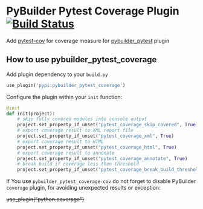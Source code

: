 PyBuilder Pytest Coverage Plugin [![Build Status](https://travis-ci.org/AlexeySanko/pybuilder_pytest_coverage.svg?branch=master)](https://travis-ci.org/AlexeySanko/pybuilder_pytest_coverage)
=======================

Add [pytest-cov](http://pytest-cov.readthedocs.io/en/latest/index.html) 
for coverage measure for [pybuilder_pytest](https://github.com/AlexeySanko/pybuilder_pytest)
plugin 

How to use pybuilder_pytest_coverage
----------------------------------

Add plugin dependency to your `build.py`
```python
use_plugin('pypi:pybuilder_pytest_coverage')
```

Configure the plugin within your `init` function:
```python
@init
def init(project):
    # skip fully covered modules into console output
    project.set_property_if_unset("pytest_coverage_skip_covered", True)
    # export coverage result to XML report file
    project.set_property_if_unset("pytest_coverage_xml", True)
    # export coverage result to HTML
    project.set_property_if_unset("pytest_coverage_html", True)
    # export coverage result to annonate
    project.set_property_if_unset("pytest_coverage_annotate", True)
    # break build if coverage less then threshold
    project.set_property_if_unset("pytest_coverage_break_build_threshold", 50)
```

If You use `pybuilder_pytest_coverage-cov` do not forget to disable PyBuilder `coverage` plugin, 
for avoiding unexpected results or exception:

~~use_plugin("python.coverage")~~
